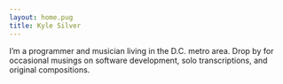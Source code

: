 ```yaml
---
layout: home.pug
title: Kyle Silver
---
```


I&rsquo;m a programmer and musician living in the D.C. metro area. Drop by for occasional musings on software development, solo transcriptions, and original compositions.
